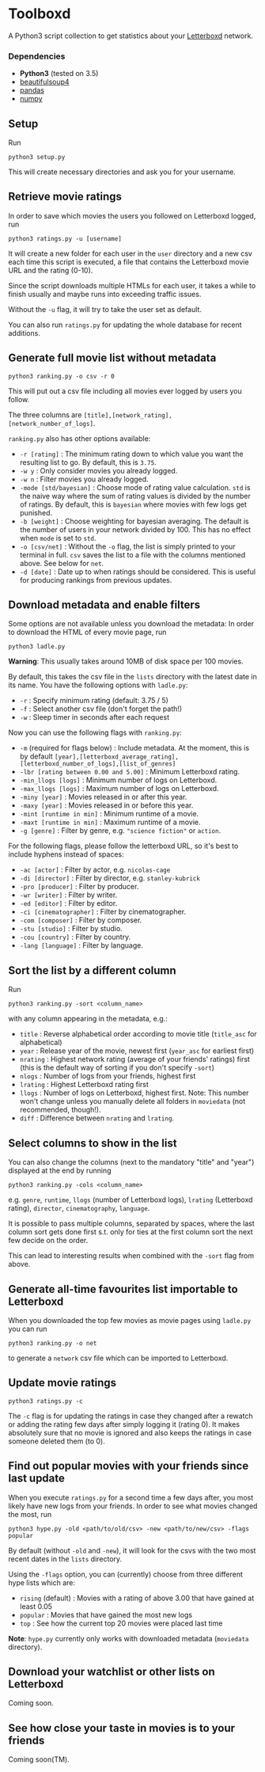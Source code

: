 # Toolboxd

A Python3 script collection to get statistics about your [Letterboxd](https://letterboxd.com/) network.


### Dependencies
- **Python3** (tested on 3.5)
- [beautifulsoup4](https://www.crummy.com/software/BeautifulSoup/bs4/doc/)
- [pandas](https://pandas.pydata.org/pandas-docs/stable/index.html)
- [numpy](https://docs.scipy.org/doc/numpy-1.10.4/user/install.html)


## Setup

Run
```
python3 setup.py
```
This will create necessary directories and ask you for your username.


## Retrieve movie ratings

In order to save which movies the users you followed on Letterboxd logged, run
```
python3 ratings.py -u [username]
```
It will create a new folder for each user in the `user` directory and a new csv each time this script is executed, a file that contains the Letterboxd movie URL and the rating (0-10).

Since the script downloads multiple HTMLs for each user, it takes a while to finish usually and maybe runs into exceeding traffic issues.

Without the `-u` flag, it will try to take the user set as default.

You can also run `ratings.py` for updating the whole database for recent additions.


## Generate full movie list without metadata

```
python3 ranking.py -o csv -r 0
```
This will put out a csv file including all movies ever logged by users you follow.

The three columns are `[title],[network_rating],[network_number_of_logs]`.

`ranking.py` also has other options available:
- `-r [rating]` : The minimum rating down to which value you want the resulting list to go. By default, this is `3.75`.
- `-w y` : Only consider movies you already logged.
- `-w n` : Filter movies you already logged.
- `-mode [std/bayesian]` : Choose mode of rating value calculation. `std` is the naive way where the sum of rating values is divided by the number of ratings. By default, this is `bayesian` where movies with few logs get punished.
- `-b [weight]` : Choose weighting for bayesian averaging. The default is the number of users in your network divided by 100. This has no effect when `mode` is set to `std`.
- `-o [csv/net]` : Without the `-o` flag, the list is simply printed to your terminal in full. `csv` saves the list to a file with the columns mentioned above. See below for `net`.
- `-d [date]` : Date up to when ratings should be considered. This is useful for producing rankings from previous updates.


## Download metadata and enable filters

Some options are not available unless you download the metadata: In order to download the HTML of every movie page, run
```
python3 ladle.py
```
**Warning**: This usually takes around 10MB of disk space per 100 movies.

By default, this takes the csv file in the `lists` directory with the latest date in its name. You have the following options with `ladle.py`:
- `-r` : Specify minimum rating (default: 3.75 / 5)
- `-f` : Select another csv file (don't forget the path!)
- `-w` : Sleep timer in seconds after each request

Now you can use the following flags with `ranking.py`:
- `-m` (required for flags below) : Include metadata. At the moment, this is by default `[year],[letterboxd_average_rating],[letterboxd_number_of_logs],[list_of_genres]`
- `-lbr [rating between 0.00 and 5.00]` : Minimum Letterboxd rating.
- `-min_llogs [logs]` : Minimum number of logs on Letterboxd.
- `-max_llogs [logs]` : Maximum number of logs on Letterboxd.
- `-miny [year]` : Movies released in or after this year.
- `-maxy [year]` : Movies released in or before this year.
- `-mint [runtime in min]` : Minimum runtime of a movie.
- `-maxt [runtime in min]` : Maximum runtime of a movie.
- `-g [genre]` : Filter by genre, e.g. `"science fiction"` or `action`.

For the following flags, please follow the letterboxd URL, so it's best to include hyphens instead of spaces:
- `-ac [actor]` : Filter by actor, e.g. `nicolas-cage`
- `-di [director]` : Filter by director, e.g. `stanley-kubrick`
- `-pro [producer]` : Filter by producer.
- `-wr [writer]` : Filter by writer.
- `-ed [editor]` : Filter by editor.
- `-ci [cinematographer]` : Filter by cinematographer.
- `-com [composer]` : Filter by composer.
- `-stu [studio]` : Filter by studio.
- `-cou [country]` : Filter by country.
- `-lang [language]` : Filter by language.


## Sort the list by a different column

Run
```
python3 ranking.py -sort <column_name>
```
with any column appearing in the metadata, e.g.:
- `title` : Reverse alphabetical order according to movie title (`title_asc` for alphabetical)
- `year` : Release year of the movie, newest first (`year_asc` for earliest first)
- `nrating` : Highest network rating (average of your friends' ratings) first (this is the default way of sorting if you don't specify `-sort`)
- `nlogs` : Number of logs from your friends, highest first
- `lrating` : Highest Letterboxd rating first
- `llogs` : Number of logs on Letterboxd, highest first. Note: This number won't change unless you manually delete all folders in `moviedata` (not recommended, though!).
- `diff` : Difference between `nrating` and `lrating`.


## Select columns to show in the list

You can also change the columns (next to the mandatory "title" and "year") displayed at the end by running
```
python3 ranking.py -cols <column_name>
```
e.g. `genre`, `runtime`, `llogs` (number of Letterboxd logs), `lrating` (Letterboxd rating), `director`, `cinematography`, `language`.

It is possible to pass multiple columns, separated by spaces, where the last column sort gets done first s.t. only for ties at the first column sort the next few decide on the order.

This can lead to interesting results when combined with the `-sort` flag from above.


## Generate all-time favourites list importable to Letterboxd

When you downloaded the top few movies as movie pages using `ladle.py` you can run
```
python3 ranking.py -o net
```
to generate a `network` csv file which can be imported to Letterboxd.


## Update movie ratings

```
python3 ratings.py -c
```
The `-c` flag is for updating the ratings in case they changed after a rewatch or adding the rating few days after simply logging it (rating 0). It makes absolutely sure that no movie is ignored and also keeps the ratings in case someone deleted them (to 0).


## Find out popular movies with your friends since last update

When you execute `ratings.py` for a second time a few days after, you most likely have new logs from your friends. In order to see what movies changed the most, run
```
python3 hype.py -old <path/to/old/csv> -new <path/to/new/csv> -flags popular
```
By default (without `-old` and `-new`), it will look for the csvs with the two most recent dates in the `lists` directory.

Using the `-flags` option, you can (currently) choose from three different hype lists which are:
- `rising` (default) : Movies with a rating of above 3.00 that have gained at least 0.05
- `popular` : Movies that have gained the most new logs
- `top` : See how the current top 20 movies were placed last time

**Note**: `hype.py` currently only works with downloaded metadata (`moviedata` directory).


## Download your watchlist or other lists on Letterboxd

Coming soon.


## See how close your taste in movies is to your friends

Coming soon(TM).

